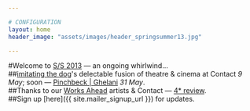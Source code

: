 ```yaml
---

# CONFIGURATION
layout: home
header_image: "assets/images/header_springsummer13.jpg"

---
```

#Welcome to [S/S 2013](/current/2013-springsummer/index.html) — an ongoing whirlwind...    
##[imitating the dog](/current/2013-springsummer/itd/index.html)'s delectable fusion of theatre & cinema at Contact *9 May*; soon — [Pinchbeck | Ghelani](/current/2013-springsummer/pinchbeckghelani/index.html) *31 May*.    
##Thanks to our [Works Ahead](/current/2013-worksahead/index.html) artists & Contact — [4* review](http://wos.im/109GIFV).    
##Sign up [here]({{ site.mailer_signup_url }}) for updates.
